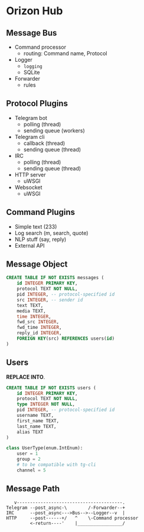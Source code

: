 Orizon Hub
==========

## Message Bus

* Command processor
  * routing: Command name, Protocol
* Logger
  * `logging`
  * SQLite
* Forwarder
  * rules

## Protocol Plugins

* Telegram bot
  * polling (thread)
  * sending queue (workers)
* Telegram cli
  * callback (thread)
  * sending queue (thread)
* IRC
  * polling (thread)
  * sending queue (thread)
* HTTP server
  * uWSGI
* Websocket
  * uWSGI

## Command Plugins

* Simple text (233)
* Log search (m, search, quote)
* NLP stuff (say, reply)
* External API

## Message Object

```sql
CREATE TABLE IF NOT EXISTS messages (
	id INTEGER PRIMARY KEY,
	protocol TEXT NOT NULL,
	pid INTEGER, -- protocol-specified id
	src INTEGER, -- sender id
	text TEXT,
	media TEXT,
	time INTEGER,
	fwd_src INTEGER,
	fwd_time INTEGER,
	reply_id INTEGER,
	FOREIGN KEY(src) REFERENCES users(id)
)
```

## Users

**REPLACE INTO**.

```sql
CREATE TABLE IF NOT EXISTS users (
	id INTEGER PRIMARY KEY,
	protocol TEXT NOT NULL,
	type INTEGER NOT NULL,
	pid INTEGER, -- protocol-specified id
	username TEXT,
	first_name TEXT,
	last_name TEXT,
	alias TEXT
)
```

```python
class UserType(enum.IntEnum):
    user = 1
    group = 2
    # to be compatible with tg-cli
    channel = 5
```

## Message Path

```
   v----------------------------------------.
Telegram --post_async-\        /-Forwarder--+
IRC      --post_async--->Bus-->--Logger--v  |
HTTP     --post------+/   ^    \-Command processor
         <-return----'    |_________________/
```
